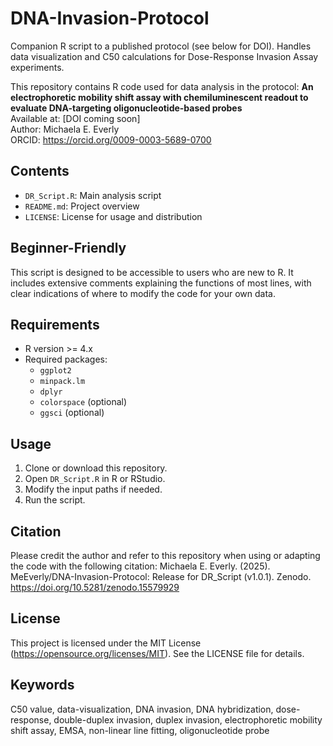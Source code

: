# DNA-Invasion-Protocol
Companion R script to a published protocol (see below for DOI). Handles data visualization and C50 calculations for Dose-Response Invasion Assay experiments. 

This repository contains R code used for data analysis in the protocol:
**An electrophoretic mobility shift assay with chemiluminescent readout to evaluate DNA-targeting oligonucleotide-based probes**  
Available at: [DOI coming soon]  
Author: Michaela E. Everly  
ORCID: https://orcid.org/0009-0003-5689-0700

## Contents
- `DR_Script.R`: Main analysis script
- `README.md`: Project overview
- `LICENSE`: License for usage and distribution

## Beginner-Friendly
This script is designed to be accessible to users who are new to R. It includes extensive comments explaining the functions of most lines, with clear indications of where to modify the code for your own data.

## Requirements
- R version >= 4.x
- Required packages:
  - `ggplot2`
  - `minpack.lm`
  - `dplyr`
  - `colorspace` (optional)
  - `ggsci` (optional)

## Usage
1. Clone or download this repository.
2. Open `DR_Script.R` in R or RStudio.
3. Modify the input paths if needed.
4. Run the script.

## Citation
Please credit the author and refer to this repository when using or adapting the code with the following citation:
Michaela E. Everly. (2025). MeEverly/DNA-Invasion-Protocol: Release for DR_Script (v1.0.1). Zenodo. https://doi.org/10.5281/zenodo.15579929

## License
This project is licensed under the MIT License (https://opensource.org/licenses/MIT). See the LICENSE file for details.

## Keywords
C50 value, data-visualization, DNA invasion, DNA hybridization, dose-response, double-duplex invasion, duplex invasion, electrophoretic mobility shift assay, EMSA, non-linear line fitting, oligonucleotide probe
